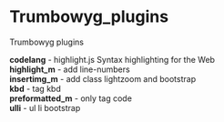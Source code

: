# Trumbowyg_plugins
Trumbowyg plugins

<b>codelang</b> - highlight.js Syntax highlighting for the Web<br>
<b>highlight_m</b> - add line-numbers<br>
<b>insertimg_m</b> - add class lightzoom and bootstrap<br>
<b>kbd</b> - tag kbd<br>
<b>preformatted_m</b> - only tag code<br>
<b>ulli</b> - ul li bootstrap<br>
